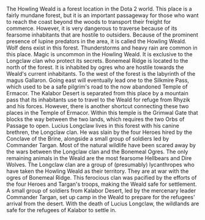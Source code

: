The Howling Weald is a forest location in the Dota 2 world.
This place is a fairly mundane forest, but it is an important passageway for those who want to reach the coast beyond the woods to transport their freight for commerce. However, it is very dangerous to traverse because of its fearsome inhabitants that are hostile to outsiders. Because of the prominent presence of lupine predators in the area, it is called the Howling Weald. Wolf dens exist in this forest. Thunderstorms and heavy rain are common in this place.
Magic is uncommon in the Howling Weald. It is exclusive to the Longclaw clan who protect its secrets.
Bonemeal Ridge is located to the north of the forest. It is inhabited by ogres who are hostile towards the Weald's current inhabitants.
To the west of the forest is the labyrinth of the magus Gallaron. Going east will eventually lead one to the Silkmire Pass, which used to be a safe pilgrim's road to the now abandoned Temple of Ermacor.
The Kalabor Desert is separated from this place by a mountain pass that its inhabitants use to travel to the Weald for refuge from Rhyzik and his forces. However, there is another shortcut connecting these two places in the Temple of Ermacor. Within this temple is the Grimwal Gate that blocks the way between the two lands, which requires the two Orbs of Passage to open.
Lucius Longclaw lives in this forest with his canine brethren, the Longclaw clan. He was slain by the four Heroes hired by the Conclave of the Brine, alongside a small group of soldiers led by Commander Targan.
Most of the natural wildlife have been scared away by the wars between the Longclaw clan and the Bonemeal Ogres. The only remaining animals in the Weald are the most fearsome Hellbears and Dire Wolves.
The Longclaw clan are a group of (presumably) lycanthropes who have taken the Howling Weald as their territory. They are at war with the ogres of Bonemeal Ridge. This ferocious clan was pacified by the efforts of the four Heroes and Targan's troops, making the Weald safe for settlement.
A small group of soldiers from Kalabor Desert, led by the mercenary leader Commander Targan, set up camp in the Weald to prepare for the refugees' arrival from the desert. With the death of Lucius Longclaw, the wildlands are safe for the refugees of Kalabor to settle in.

